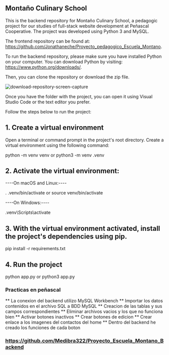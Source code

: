 ## Montaño Culinary School

This is the backend repository for Montaño Culinary School, a pedagogic project for our studies of full-stack website development at Peñascal Cooperative. The project was developed using Python 3 and MySQL.

The frontend repository can be found at: https://github.com/Jonathaneche/Proyecto_pedagogico_Escuela_Montano.

To run the backend repository, please make sure you have installed Python on your computer. You can download Python by visiting: https://www.python.org/downloads/.

Then, you can clone the repository or download the zip file.

![download-repository-screen-capture](./img/Proyecto_pedagogico_Escuela_Montano.png)

Once you have the folder with the project, you can open it using Visual Studio Code or the text editor you prefer.

Follow the steps below to run the project:

## 1. Create a virtual environment

Open a terminal or command prompt in the project's root directory. Create a virtual environment using the following command:

python -m venv venv or python3 -m venv .venv

## 2. Activate the virtual environment:

----On macOS and Linux:----

. .venv/bin/activate or source venv/bin/activate

----On Windows:----

.venv\Scripts\activate

## 3. With the virtual environment activated, install the project's dependencies using pip.

pip install -r requirements.txt

## 4. Run the project

python app.py or python3 app.py

### Practicas en peñascal

** La conexion del backend utilizo MySQL Workbench
** Importar los datos contenidos en el archivo SQL a BDD MySQL
** Creacion de las tablas y sus campos correspondientes
** Eliminar archivos vacios y los que no funciona bien
** Activar botones inactivos
** Crear botones de edicion
** Crear enlace a los imagenes del contactos del home
** Dentro del backend he creado los funciones de cada boton 
### https://github.com/Medibra322/Proyecto_Escuela_Montano_Backend